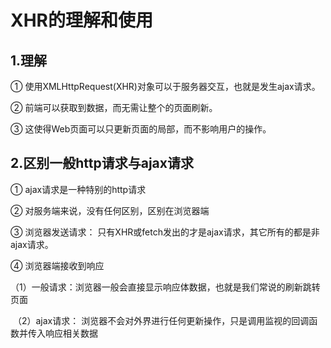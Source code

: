# XHR的理解和使用

## 1.理解

① 使用XMLHttpRequest(XHR)对象可以于服务器交互，也就是发生ajax请求。

② 前端可以获取到数据，而无需让整个的页面刷新。

③ 这使得Web页面可以只更新页面的局部，而不影响用户的操作。



## 2.区别一般http请求与ajax请求

① ajax请求是一种特别的http请求

② 对服务端来说，没有任何区别，区别在浏览器端

③ 浏览器发送请求： 只有XHR或fetch发出的才是ajax请求，其它所有的都是非ajax请求。

④ 浏览器端接收到响应

​	（1）一般请求：浏览器一般会直接显示响应体数据，也就是我们常说的刷新跳转页面

​	（2）ajax请求： 浏览器不会对外界进行任何更新操作，只是调用监视的回调函数并传入响应相关数据

